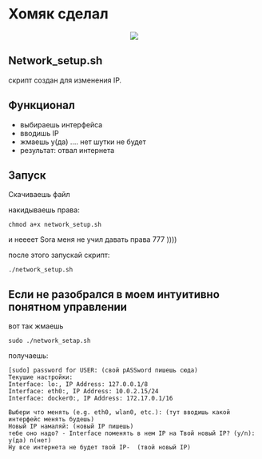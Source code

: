 # Хомяк сделал
<p align="center">
  <a href="https://github.com/NIkiflini">
    <img src="https://i3.wp.com/opis-cdn.tinkoffjournal.ru/mercury/in-sad-hamster.mbfryzbsrhv6..jpg?ssl=1">
  </a>
</p>

## Network_setup.sh

скрипт создан для изменения IP.

## Функционал 

- выбираешь интерфейса
- вводишь IP
- жмаешь y(да) .... нет шутки не будет
- результат: отвал интернета

## Запуск

Скачиваешь файл

накидываешь права:
```
chmod a+x network_setup.sh
```
и неееет Sora меня не учил давать права 777 ))))

после этого запускай скрипт:
```
./network_setup.sh
```

## Если не разобрался в моем интуитивно понятном управлении
вот так жмаешь
```
sudo ./network_setap.sh
```
получаешь:
```
[sudo] password for USER: (свой pASSword пишешь сюда) 
Текушие настройки:
Interface: lo:, IP Address: 127.0.0.1/8
Interface: eth0:, IP Address: 10.0.2.15/24
Interface: docker0:, IP Address: 172.17.0.1/16
```
```
Выбери что менять (e.g. eth0, wlan0, etc.): (тут вводишь какой интерфейс менять будешь)
Новый IP намаляй: (новый IP пишешь)
тебе оно надо? - Interface поменять в нем IP на Твой новый IP? (y/n): y(да) n(нет)
Ну все интернета не будет твой IP-  (твой новый IP)
```
